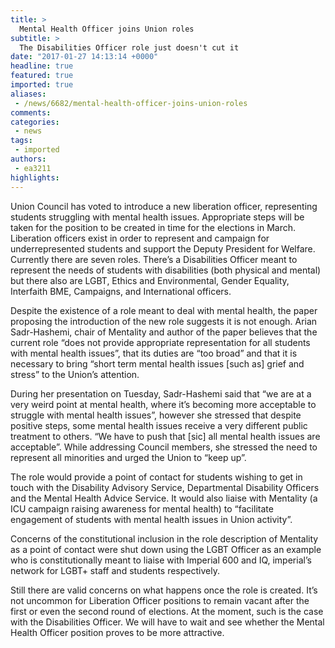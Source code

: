 ```yaml
---
title: >
  Mental Health Officer joins Union roles
subtitle: >
  The Disabilities Officer role just doesn't cut it
date: "2017-01-27 14:13:14 +0000"
headline: true
featured: true
imported: true
aliases:
 - /news/6682/mental-health-officer-joins-union-roles
comments:
categories:
 - news
tags:
 - imported
authors:
 - ea3211
highlights:
---
```


Union Council has voted to introduce a new liberation officer, representing students struggling with mental health issues. Appropriate steps will be taken for the position to be created in time for the elections in March.
Liberation officers exist in order to represent and campaign for underrepresented students and support the Deputy President for Welfare. Currently there are seven roles. There’s a Disabilities Officer meant to represent the needs of students with disabilities (both physical and mental) but there also are LGBT, Ethics and Environmental, Gender Equality, Interfaith BME, Campaigns, and International officers.

Despite the existence of a role meant to deal with mental health, the paper proposing the introduction of the new role suggests it is not enough. Arian Sadr-Hashemi, chair of Mentality and author of the paper believes that the current role “does not provide appropriate representation for all students with mental health issues”, that its duties are “too broad” and that it is necessary to bring “short term mental health issues [such as] grief and stress” to the Union’s attention.

During her presentation on Tuesday, Sadr-Hashemi said that “we are at a very weird point at mental health, where it’s becoming more acceptable to struggle with mental health issues”, however she stressed that despite positive steps, some mental health issues receive a very different public treatment to others. “We have to push that [sic] all mental health issues are acceptable”. While addressing Council members, she stressed the need to represent all minorities and urged the Union to “keep up”.

The role would provide a point of contact for students wishing to get in touch with the Disability Advisory Service, Departmental Disability Officers and the Mental Health Advice Service. It would also liaise with Mentality  (a ICU campaign raising awareness for mental health) to “facilitate engagement of students with mental health issues in Union activity”.

Concerns of the constitutional inclusion in the role description of Mentality as a point of contact were shut down using the LGBT Officer as an example who is constitutionally meant to liaise with Imperial 600 and IQ, imperial’s network for LGBT+ staff and students respectively.

Still there are valid concerns on what happens once the role is created. It’s not uncommon for Liberation Officer positions to remain vacant after the first or even the second round of elections. At the moment, such is the case with the Disabilities Officer. We will have to wait and see whether the Mental Health Officer position proves to be more attractive.
